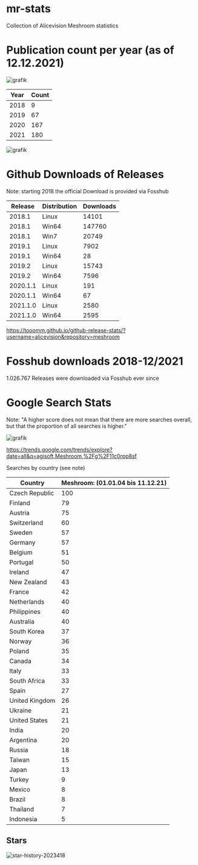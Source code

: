 # mr-stats

Collection of Alicevision Meshroom statistics


# Publication count per year (as of 12.12.2021)


![grafik](https://user-images.githubusercontent.com/8138537/145681052-d5161b50-4e60-4240-a77a-fdd872852465.png)

| Year |Count |
| ---- | ---- |
| 2018 | 9    |
| 2019 | 67   |
| 2020 | 167  |
| 2021 | 180  |

![grafik](https://user-images.githubusercontent.com/8138537/145681182-f603384f-168f-46a3-9f04-6e374ad4b782.png)

# Github Downloads of Releases

Note: starting 2018 the official Download is provided via Fosshub

| Release  | Distribution | Downloads |
| -------- | ------------ | --------- |
| 2018.1   | Linux        | 14101     |
| 2018.1   | Win64        | 147760    |
| 2018.1   | Win7         | 20749     |
| 2019.1   | Linux        | 7902      |
| 2019.1   | Win64        | 28        |
| 2019.2   | Linux        | 15743     |
| 2019.2   | Win64        | 7596      |
| 2020.1.1 | Linux        | 191       |
| 2020.1.1 | Win64        | 67        |
| 2021.1.0 | Linux        | 2580      |
| 2021.1.0 | Win64        | 2595      |	
		
https://tooomm.github.io/github-release-stats/?username=alicevision&repository=meshroom		

# Fosshub downloads 2018-12/2021
1.026.767 Releases were downloaded via Fosshub ever since

# Google Search Stats

Note: "A higher score does not mean that there are more searches overall, but that the proportion of all searches is higher."

![grafik](https://user-images.githubusercontent.com/8138537/145682345-b1120ba2-1568-47c2-b321-5bde0944b7b7.png)

https://trends.google.com/trends/explore?date=all&q=agisoft,Meshroom,%2Fg%2F11c0rpp8sf

Searches by country (see note)

| Country        | Meshroom: (01.01.04 bis 11.12.21) |
| -------------- | --------------------------------- |
| Czech Republic | 100                               |
| Finland        | 79                                |
| Austria        | 75                                |
| Switzerland    | 60                                |
| Sweden         | 57                                |
| Germany        | 57                                |
| Belgium        | 51                                |
| Portugal       | 50                                |
| Ireland        | 47                                |
| New Zealand    | 43                                |
| France         | 42                                |
| Netherlands    | 40                                |
| Philippines    | 40                                |
| Australia      | 40                                |
| South Korea    | 37                                |
| Norway         | 36                                |
| Poland         | 35                                |
| Canada         | 34                                |
| Italy          | 33                                |
| South Africa   | 33                                |
| Spain          | 27                                |
| United Kingdom | 26                                |
| Ukraine        | 21                                |
| United States  | 21                                |
| India          | 20                                |
| Argentina      | 20                                |
| Russia         | 18                                |
| Taiwan         | 15                                |
| Japan          | 13                                |
| Turkey         | 9                                 |
| Mexico         | 8                                 |
| Brazil         | 8                                 |
| Thailand       | 7                                 |
| Indonesia      | 5                                 |

## Stars
![star-history-2023418](https://user-images.githubusercontent.com/8138537/232889454-d2a7a6cc-3f64-45a0-b4e9-8431a0ce4074.png)


